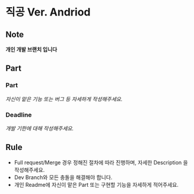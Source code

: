 # 직공 Ver. Andriod 
## Note
**개인 개발 브랜치 입니다**

## Part
### Part
*자신이 맡은 기능 또는 버그 등 자세하게 작성해주세요.*

### Deadline
*개발 기한에 대해 작성해주세요.*

## Rule
- Full request/Merge 경우 정해진 절차에 따라 진행하며, 자세한 Description 을 작성해주세요.
- Dev Branch와 모든 충돌을 해결해야 합니다.
- 개인 Readme에 자신이 맡은 Part 또는 구현할 기능을 자세하게 적어주세요.
